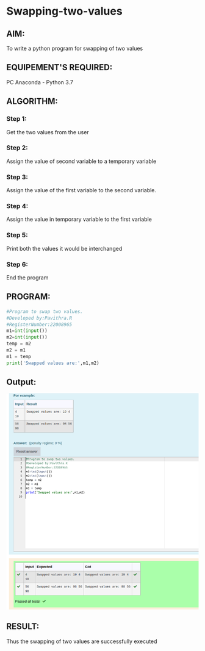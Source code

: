# Swapping-two-values

## AIM:

To write a python program for swapping of two values

## EQUIPEMENT'S REQUIRED: 

PC
Anaconda - Python 3.7

## ALGORITHM: 

### Step 1:
Get the two values from the user
### Step 2: 
Assign the value of second variable to a temporary variable 
### Step 3: 
Assign the value of the first variable to the second variable.
### Step 4:  
Assign the value in temporary variable to the first variable
### Step 5: 
Print both the values it would be interchanged
### Step 6: 
End the program

## PROGRAM:
```python
#Program to swap two values.
#Developed by:Pavithra.R
#RegisterNumber:22008965
m1=int(input())
m2=int(input())
temp = m2
m2 = m1
m1 = temp
print('Swapped values are:',m1,m2)
```

## Output:
![](./swap.png)

## RESULT:
Thus the swapping of two values are successfully executed



